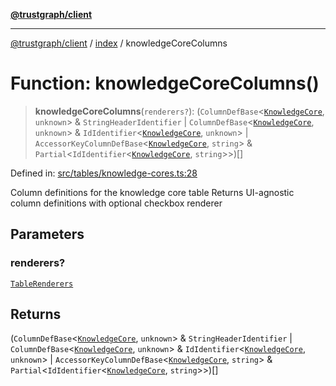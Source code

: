 [**@trustgraph/client**](../../README.md)

***

[@trustgraph/client](../../README.md) / [index](../README.md) / knowledgeCoreColumns

# Function: knowledgeCoreColumns()

> **knowledgeCoreColumns**(`renderers?`): (`ColumnDefBase`\<[`KnowledgeCore`](../type-aliases/KnowledgeCore.md), `unknown`\> & `StringHeaderIdentifier` \| `ColumnDefBase`\<[`KnowledgeCore`](../type-aliases/KnowledgeCore.md), `unknown`\> & `IdIdentifier`\<[`KnowledgeCore`](../type-aliases/KnowledgeCore.md), `unknown`\> \| `AccessorKeyColumnDefBase`\<[`KnowledgeCore`](../type-aliases/KnowledgeCore.md), `string`\> & `Partial`\<`IdIdentifier`\<[`KnowledgeCore`](../type-aliases/KnowledgeCore.md), `string`\>\>)[]

Defined in: [src/tables/knowledge-cores.ts:28](https://github.com/trustgraph-ai/trustgraph-ts-client/blob/24d0d0886a310c1fecf9e6fc95cd3a24cf32c92e/src/tables/knowledge-cores.ts#L28)

Column definitions for the knowledge core table
Returns UI-agnostic column definitions with optional checkbox renderer

## Parameters

### renderers?

[`TableRenderers`](../../types/interfaces/TableRenderers.md)

## Returns

(`ColumnDefBase`\<[`KnowledgeCore`](../type-aliases/KnowledgeCore.md), `unknown`\> & `StringHeaderIdentifier` \| `ColumnDefBase`\<[`KnowledgeCore`](../type-aliases/KnowledgeCore.md), `unknown`\> & `IdIdentifier`\<[`KnowledgeCore`](../type-aliases/KnowledgeCore.md), `unknown`\> \| `AccessorKeyColumnDefBase`\<[`KnowledgeCore`](../type-aliases/KnowledgeCore.md), `string`\> & `Partial`\<`IdIdentifier`\<[`KnowledgeCore`](../type-aliases/KnowledgeCore.md), `string`\>\>)[]
